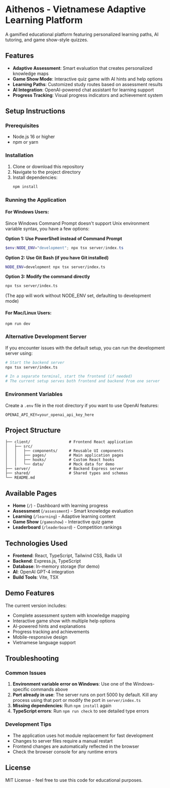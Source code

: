 # Aithenos - Vietnamese Adaptive Learning Platform

A gamified educational platform featuring personalized learning paths, AI tutoring, and game show-style quizzes.

## Features

- **Adaptive Assessment**: Smart evaluation that creates personalized knowledge maps
- **Game Show Mode**: Interactive quiz game with AI hints and help options
- **Learning Paths**: Customized study routes based on assessment results
- **AI Integration**: OpenAI-powered chat assistant for learning support
- **Progress Tracking**: Visual progress indicators and achievement system

## Setup Instructions

### Prerequisites

- Node.js 16 or higher
- npm or yarn

### Installation

1. Clone or download this repository
2. Navigate to the project directory
3. Install dependencies:
   ```bash
   npm install
   ```

### Running the Application

#### For Windows Users:

Since Windows Command Prompt doesn't support Unix environment variable syntax, you have a few options:

**Option 1: Use PowerShell instead of Command Prompt**
```powershell
$env:NODE_ENV="development"; npx tsx server/index.ts
```

**Option 2: Use Git Bash (if you have Git installed)**
```bash
NODE_ENV=development npx tsx server/index.ts
```

**Option 3: Modify the command directly**
```bash
npx tsx server/index.ts
```
(The app will work without NODE_ENV set, defaulting to development mode)

#### For Mac/Linux Users:
```bash
npm run dev
```

### Alternative Development Server

If you encounter issues with the default setup, you can run the development server using:

```bash
# Start the backend server
npx tsx server/index.ts

# In a separate terminal, start the frontend (if needed)
# The current setup serves both frontend and backend from one server
```

### Environment Variables

Create a `.env` file in the root directory if you want to use OpenAI features:

```
OPENAI_API_KEY=your_openai_api_key_here
```

## Project Structure

```
├── client/                 # Frontend React application
│   ├── src/
│   │   ├── components/     # Reusable UI components
│   │   ├── pages/          # Main application pages
│   │   ├── hooks/          # Custom React hooks
│   │   └── data/           # Mock data for demo
├── server/                 # Backend Express server
├── shared/                 # Shared types and schemas
└── README.md
```

## Available Pages

- **Home** (`/`) - Dashboard with learning progress
- **Assessment** (`/assessment`) - Smart knowledge evaluation
- **Learning** (`/learning`) - Adaptive learning content
- **Game Show** (`/gameshow`) - Interactive quiz game
- **Leaderboard** (`/leaderboard`) - Competition rankings

## Technologies Used

- **Frontend**: React, TypeScript, Tailwind CSS, Radix UI
- **Backend**: Express.js, TypeScript
- **Database**: In-memory storage (for demo)
- **AI**: OpenAI GPT-4 integration
- **Build Tools**: Vite, TSX

## Demo Features

The current version includes:
- Complete assessment system with knowledge mapping
- Interactive game show with multiple help options
- AI-powered hints and explanations
- Progress tracking and achievements
- Mobile-responsive design
- Vietnamese language support

## Troubleshooting

### Common Issues

1. **Environment variable error on Windows**: Use one of the Windows-specific commands above
2. **Port already in use**: The server runs on port 5000 by default. Kill any process using that port or modify the port in `server/index.ts`
3. **Missing dependencies**: Run `npm install` again
4. **TypeScript errors**: Run `npm run check` to see detailed type errors

### Development Tips

- The application uses hot module replacement for fast development
- Changes to server files require a manual restart
- Frontend changes are automatically reflected in the browser
- Check the browser console for any runtime errors

## License

MIT License - feel free to use this code for educational purposes.